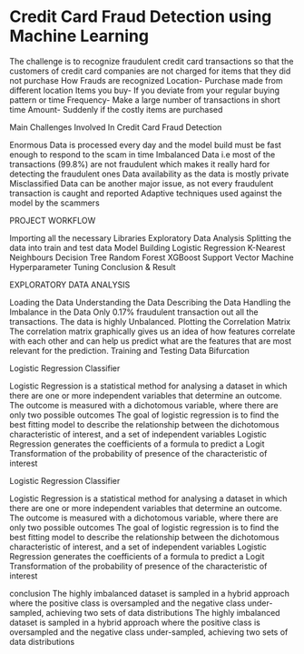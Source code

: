 # Credit Card Fraud Detection using Machine Learning
The challenge is to recognize fraudulent credit card transactions so that the customers of credit card companies are not charged for items that they did not purchase
How Frauds are recognized
Location- Purchase made from different location
Items you buy- If you deviate from your regular buying pattern or time
Frequency- Make a large number of transactions in short time
Amount- Suddenly if the costly items are purchased

Main Challenges Involved In Credit Card Fraud Detection

Enormous Data is processed every day and the model build must be fast enough to respond to the scam in time
Imbalanced Data i.e most of the transactions (99.8%) are not fraudulent which makes it really hard for detecting the fraudulent ones
Data availability as the data is mostly private
Misclassified Data can be another major issue, as not every fraudulent transaction is caught and reported
Adaptive techniques used against the model by the scammers

PROJECT WORKFLOW

Importing all the necessary Libraries
Exploratory Data Analysis
Splitting the data into train and test data
Model Building
Logistic Regression
K-Nearest Neighbours
Decision Tree
Random Forest
XGBoost
Support Vector Machine
Hyperparameter Tuning
Conclusion & Result

EXPLORATORY DATA ANALYSIS

Loading the Data
Understanding the Data
Describing the Data
Handling the Imbalance in the Data
Only 0.17% fraudulent transaction out all the transactions. 
The data is highly Unbalanced.
Plotting the Correlation Matrix
The correlation matrix graphically gives us an idea of how features correlate with each other and can help us predict what are the features that are most relevant for the prediction.
Training and Testing Data Bifurcation

Logistic Regression Classifier

Logistic Regression is a statistical method for analysing a dataset in which there are one or more independent variables that determine an outcome. The outcome is measured with a dichotomous variable, where there are only two possible outcomes
The goal of logistic regression is to find the best fitting model to describe the relationship between the dichotomous characteristic of interest, and a set of independent variables
Logistic Regression generates the coefficients of a formula to predict a Logit Transformation of the probability of presence of the characteristic of interest

Logistic Regression Classifier

Logistic Regression is a statistical method for analysing a dataset in which there are one or more independent variables that determine an outcome. The outcome is measured with a dichotomous variable, where there are only two possible outcomes
The goal of logistic regression is to find the best fitting model to describe the relationship between the dichotomous characteristic of interest, and a set of independent variables
Logistic Regression generates the coefficients of a formula to predict a Logit Transformation of the probability of presence of the characteristic of interest

conclusion
The highly imbalanced dataset is sampled in a hybrid approach where the positive class is oversampled and the negative class under-sampled, achieving two sets of data distributions
The highly imbalanced dataset is sampled in a hybrid approach where the positive class is oversampled and the negative class under-sampled, achieving two sets of data distributions
 



